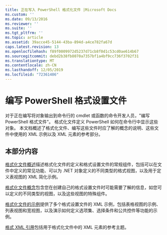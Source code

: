 ```yaml
---
title: 正在写入 PowerShell 格式化文件 |Microsoft Docs
ms.custom: ''
ms.date: 09/13/2016
ms.reviewer: ''
ms.suite: ''
ms.tgt_pltfrm: ''
ms.topic: article
ms.assetid: 39acce45-5144-43ba-894d-a4ce782fa67d
caps.latest.revision: 13
ms.openlocfilehash: f89f0009972d5237d71cb8f0d1c53cd0ae614b67
ms.sourcegitcommit: debd2b38fb8070a7357bf1a4bf9cc736f3702f31
ms.translationtype: MT
ms.contentlocale: zh-CN
ms.lasthandoff: 12/05/2019
ms.locfileid: "72361406"
---
```

# <a name="writing-a-powershell-formatting-file"></a>编写 PowerShell 格式设置文件

对于正在编写将对象输出到命令行的 cmdlet 或函数的命令开发人员，"编写 PowerShell 格式文件"。 格式化文件定义 PowerShell 如何在命令行中显示这些对象。 本文档概述了格式化文件、编写这些文件时应了解的概念的说明、这些文件中使用的 XML 示例以及 XML 元素的参考部分。

## <a name="in-this-section"></a>本部分内容

[格式化文件概述](./formatting-file-overview.md)描述格式化文件的定义和格式设置文件的常规组件，包括可以在文件中定义的常见功能、可以为 .NET 对象定义的不同类型的格式视图，以及用于定义表视图的 XML 简化示例。

[格式化文件概念](./formatting-file-concepts.md)包含您在创建自己的格式设置文件时可能需要了解的信息，如您可以定义的不同类型的视图，以及这些视图的特殊组件。

[格式化文件的示例](./examples-of-formatting-files.md)提供了多个格式设置文件的 XML 示例，包括表格视图的示例、列表视图和宽视图，以及演示如何定义选项集、选择条件和公共控件等功能的示例。

[格式 XML 引用](./format-schema-xml-reference.md)包括用于格式化文件中的 XML 元素的参考主题。

